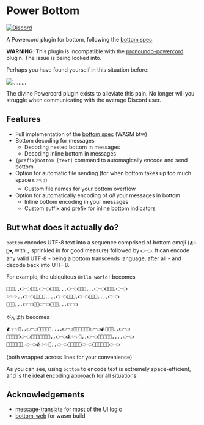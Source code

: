 # Power Bottom

[![Discord](https://img.shields.io/discord/802665366727426098?color=%237289DA&logo=discord)](https://discord.gg/Ek8ztfmBSs)

A Powercord plugin for bottom, following the [bottom spec](https://github.com/bottom-software-foundation/spec).

**WARNING**: This plugin is incompatible with the [pronoundb-powercord](https://github.com/cyyynthia/pronoundb-powercord) plugin. The issue is being looked into.

Perhaps you have found yourself in this situation before:

![,,,,,,,,,](https://cdn.discordapp.com/attachments/644479051918082050/799905088541425664/bottom.jpg)

The divine Powercord plugin exists to alleviate this pain. No longer will you struggle when communicating with the average Discord user.

## Features

- Full implementation of the [bottom spec](https://github.com/bottom-software-foundation/spec) (WASM btw)
- Bottom decoding for messages
  - Decoding nested bottom in messages
  - Decoding inline bottom in messages
- `{prefix}bottom [text]` command to automagically encode and send bottom
- Option for automatic file sending (for when bottom takes up too much space 👉👈)
  - Custom file names for your bottom overflow
- Option for automatically encoding of *all* your messages in bottom
  - Inline bottom encoding in your messages
  - Custom suffix and prefix for inline bottom indicators

## But what does it actually do?

``bottom`` encodes UTF-8 text into a sequence comprised of bottom emoji (`🫂✨🥺❤️`, with ``,`` sprinkled in for good measure) followed by `👉👈`.
It can encode any valid UTF-8 - being a bottom transcends language, after all - and decode back into UTF-8.

For example, the ubiquitous `Hello world!` becomes
```
💖✨✨,,👉👈💖💖,👉👈💖💖🥺,,,👉👈💖💖🥺,,,👉👈💖💖✨,👉👈
✨✨✨,,👉👈💖💖✨🥺,,,,👉👈💖💖✨,👉👈💖💖✨,,,,👉👈
💖💖🥺,,,👉👈💖💖👉👈✨✨✨,,,👉👈
```
`がんばれ` becomes
```
🫂✨✨🥺,,👉👈💖💖✨✨🥺,,,,👉👈💖💖✨✨✨✨👉👈🫂✨✨🥺,,👉👈
💖💖✨✨✨👉👈💖💖✨✨✨✨🥺,,👉👈🫂✨✨🥺,,👉👈💖💖✨✨🥺,,,,👉👈
💖💖💖✨✨🥺,👉👈🫂✨✨🥺,,👉👈💖💖✨✨✨👉👈💖💖✨✨✨✨👉👈
```
(both wrapped across lines for your convenience)

As you can see, using `bottom` to encode text is extremely space-efficient, and is the ideal encoding approach for all situations.

## Acknowledgements

- [message-translate](https://github.com/cyyynthia/message-translate) for most of the UI logic
- [bottom-web](https://github.com/kaylynn234/bottom-web/) for wasm build
